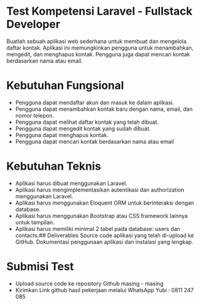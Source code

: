 
# Test Kompetensi Laravel - Fullstack Developer

Buatlah sebuah aplikasi web sederhana untuk membuat dan mengelola daftar kontak. Aplikasi ini memungkinkan pengguna untuk menambahkan, mengedit, dan menghapus kontak. Pengguna juga dapat mencari kontak berdasarkan nama atau email.






# Kebutuhan Fungsional
-	Pengguna dapat mendaftar akun dan masuk ke dalam aplikasi.
-	Pengguna dapat menambahkan kontak baru dengan nama, email, dan nomor telepon.
-	Pengguna dapat melihat daftar kontak yang telah dibuat.
-	Pengguna dapat mengedit kontak yang sudah dibuat.
-	Pengguna dapat menghapus kontak.
-	Pengguna dapat mencari kontak berdasarkan nama atau email
# Kebutuhan Teknis

-	Aplikasi harus dibuat menggunakan Laravel.
-	Aplikasi harus mengimplementasikan autentikasi dan authorization menggunakan Laravel.
-	Aplikasi harus menggunakan Eloquent ORM untuk berinteraksi dengan database.
-	Aplikasi harus menggunakan Bootstrap atau CSS framework lainnya untuk tampilan.
-	Aplikasi harus memiliki minimal 2 tabel pada database: users dan contacts.##  Deliverables
Source code aplikasi yang telah di-upload ke GitHub.
Dokumentasi penggunaan aplikasi dan instalasi yang lengkap.



# Submisi Test

- Upload source code ke repository Github masing - masing
- Kirimkan Link github hasil pekerjaan melalui WhatsApp Yubi : 0811 247 085 
